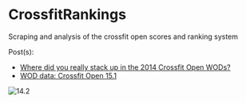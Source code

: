 CrossfitRankings
================

Scraping and analysis of the crossfit open scores and ranking system

Post(s):

 * [Where did you really stack up in the 2014 Crossfit Open WODs?](http://swift.pw/data/where-did-you-really-stack-up-in-the-2014-open-wods)
 * [WOD data: Crossfit Open 15.1](http://swift.pw/data/wod-data-crossfit-open-15-1)

![14.2](http://samswift.org/wp-content/uploads/2014/05/crossfit_14_2_annotated.png)
